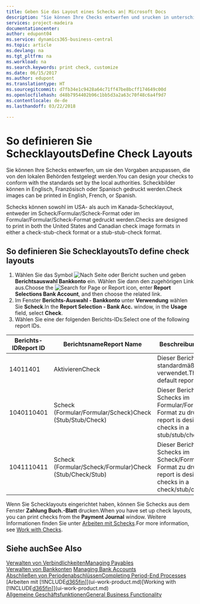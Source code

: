 ```yaml
---
title: Geben Sie das Layout eines Schecks an| Microsoft Docs
description: "Sie können Ihre Checks entwerfen und srucken in unterschiedliche Formaten, um Standardwerten zu entsprechen."
services: project-madeira
documentationcenter: 
author: edupont04
ms.service: dynamics365-business-central
ms.topic: article
ms.devlang: na
ms.tgt_pltfrm: na
ms.workload: na
ms.search.keywords: print check, customize
ms.date: 06/15/2017
ms.author: edupont
ms.translationtype: HT
ms.sourcegitcommit: d7fb34e1c9428a64c71ff47be8bcff174649c00d
ms.openlocfilehash: d48b7954402b96c1bb5d3a2a63c70f48c6a4f9d7
ms.contentlocale: de-de
ms.lasthandoff: 03/22/2018

---
```

# <a name="define-check-layouts"></a><span data-ttu-id="682f5-103">So definieren Sie Schecklayouts</span><span class="sxs-lookup"><span data-stu-id="682f5-103">Define Check Layouts</span></span>
<span data-ttu-id="682f5-104">Sie können Ihre Schecks entwerfen, um sie den Vorgaben anzupassen, die von den lokalen Behörden festgelegt werden.</span><span class="sxs-lookup"><span data-stu-id="682f5-104">You can design your checks to conform with the standards set by the local authorities.</span></span> <span data-ttu-id="682f5-105">Scheckbilder können in Englisch, Französisch oder Spanisch gedruckt werden.</span><span class="sxs-lookup"><span data-stu-id="682f5-105">Check images can be printed in English, French, or Spanish.</span></span>

<span data-ttu-id="682f5-106">Schecks können sowohl im USA- als auch im Kanada-Schecklayout, entweder im Scheck/Formular/Scheck-Format oder im Formular/Formular/Scheck-Format gedruckt werden.</span><span class="sxs-lookup"><span data-stu-id="682f5-106">Checks are designed to print in both the United States and Canadian check image formats in either a check-stub-check format or a stub-stub-check format.</span></span>

## <a name="to-define-check-layouts"></a><span data-ttu-id="682f5-107">So definieren Sie Schecklayouts</span><span class="sxs-lookup"><span data-stu-id="682f5-107">To define check layouts</span></span>
1. <span data-ttu-id="682f5-108">Wählen Sie das Symbol ![Nach Seite oder Bericht suchen](media/ui-search/search_small.png "Nach Seite oder Bericht suchen") und geben **Berichtsauswahl Bankkonto** ein. Wählen Sie dann den zugehörigen Link aus.</span><span class="sxs-lookup"><span data-stu-id="682f5-108">Choose the ![Search for Page or Report](media/ui-search/search_small.png "Search for Page or Report icon") icon, enter **Report Selections Bank Account**, and then choose the related link.</span></span>
2. <span data-ttu-id="682f5-109">Im Fenster **Berichts-Auswahl - Bankkonto** unter **Verwendung** wählen Sie **Scheck**.</span><span class="sxs-lookup"><span data-stu-id="682f5-109">In the **Report Selection - Bank Acc.** window, in the **Usage** field, select **Check**.</span></span>
3. <span data-ttu-id="682f5-110">Wählen Sie eine der folgenden Berichts-IDs:</span><span class="sxs-lookup"><span data-stu-id="682f5-110">Select one of the following report IDs.</span></span>

| <span data-ttu-id="682f5-111">Berichts-ID</span><span class="sxs-lookup"><span data-stu-id="682f5-111">Report ID</span></span> | <span data-ttu-id="682f5-112">Berichtsname</span><span class="sxs-lookup"><span data-stu-id="682f5-112">Report Name</span></span> | <span data-ttu-id="682f5-113">Beschreibung</span><span class="sxs-lookup"><span data-stu-id="682f5-113">Description</span></span> |
| --- | --- | --- |
| <span data-ttu-id="682f5-114">1401</span><span class="sxs-lookup"><span data-stu-id="682f5-114">1401</span></span> |<span data-ttu-id="682f5-115">Aktivieren</span><span class="sxs-lookup"><span data-stu-id="682f5-115">Check</span></span> |<span data-ttu-id="682f5-116">Dieser Bericht wird standardmäßig verwendet.</span><span class="sxs-lookup"><span data-stu-id="682f5-116">This is the default report.</span></span> |
| <span data-ttu-id="682f5-117">10401</span><span class="sxs-lookup"><span data-stu-id="682f5-117">10401</span></span> |<span data-ttu-id="682f5-118">Scheck (Formular/Formular/Scheck)</span><span class="sxs-lookup"><span data-stu-id="682f5-118">Check (Stub/Stub/Check)</span></span> |<span data-ttu-id="682f5-119">Dieser Bericht dient dazu, Schecks im Formular/Formular/Scheck-Format zu drucken.</span><span class="sxs-lookup"><span data-stu-id="682f5-119">This report is designed to print checks in a stub/stub/check format.</span></span> |
| <span data-ttu-id="682f5-120">10411</span><span class="sxs-lookup"><span data-stu-id="682f5-120">10411</span></span> |<span data-ttu-id="682f5-121">Scheck (Formular/Scheck/Formular)</span><span class="sxs-lookup"><span data-stu-id="682f5-121">Check (Stub/Check/Stub)</span></span> |<span data-ttu-id="682f5-122">Dieser Bericht dient dazu, Schecks im Scheck/Formular/Scheck-Format zu drucken.</span><span class="sxs-lookup"><span data-stu-id="682f5-122">This report is designed to print checks in a check/stub/check format.</span></span> |

<span data-ttu-id="682f5-123">Wenn Sie Schecklayouts eingerichtet haben, können Sie Schecks aus dem Fenster **Zahlung Buch.-Blatt** drucken.</span><span class="sxs-lookup"><span data-stu-id="682f5-123">When you have set up check layouts, you can print checks from the **Payment Journal** window.</span></span> <span data-ttu-id="682f5-124">Weitere Informationen finden Sie unter [Arbeiten mit Schecks](payables-how-work-checks.md).</span><span class="sxs-lookup"><span data-stu-id="682f5-124">For more information, see [Work with Checks](payables-how-work-checks.md).</span></span>

## <a name="see-also"></a><span data-ttu-id="682f5-125">Siehe auch</span><span class="sxs-lookup"><span data-stu-id="682f5-125">See Also</span></span>
[<span data-ttu-id="682f5-126">Verwalten von Verbindlichkeiten</span><span class="sxs-lookup"><span data-stu-id="682f5-126">Managing Payables</span></span>](payables-manage-payables.md)  
<span data-ttu-id="682f5-127">[Verwalten von Bankkonten](bank-manage-bank-accounts.md) </span><span class="sxs-lookup"><span data-stu-id="682f5-127">[Managing Bank Accounts](bank-manage-bank-accounts.md) </span></span>  
[<span data-ttu-id="682f5-128">Abschließen von Periodenabschlüssen</span><span class="sxs-lookup"><span data-stu-id="682f5-128">Completing Period-End Processes</span></span>](year-how-complete-period-end-processes.md)  
<span data-ttu-id="682f5-129">[Arbeiten mit [!INCLUDE[d365fin](includes/d365fin_md.md)]](ui-work-product.md)</span><span class="sxs-lookup"><span data-stu-id="682f5-129">[Working with [!INCLUDE[d365fin](includes/d365fin_md.md)]](ui-work-product.md)</span></span>  
[<span data-ttu-id="682f5-130">Allgemeine Geschäftsfunktionen</span><span class="sxs-lookup"><span data-stu-id="682f5-130">General Business Functionality</span></span>](ui-across-business-areas.md)


